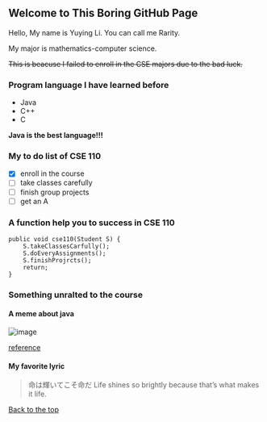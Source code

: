 ## Welcome to This Boring GitHub Page

Hello, My name is Yuying Li. You can call me Rarity.

My major is mathematics-computer science.

~~This is beacuse I failed to enroll in the CSE majors due to the bad luck.~~

### Program language I have learned before
- Java
- C++
- C

**Java is the best language!!!**

### My to do list of CSE 110
- [x] enroll in the course
- [ ] take classes carefully
- [ ] finish group projects
- [ ] get an A

### A function help you to success in CSE 110
```
public void cse110(Student S) {
    S.takeClassesCarfully();
    S.doEveryAssignments();
    S.finishProjrcts();
    return;
}
```

### Something unralted to the course

#### A meme about java

![image](https://images3.memedroid.com/images/UPLOADED793/5b4f049b3a976.jpeg)

[reference](https://images3.memedroid.com/images/UPLOADED793/5b4f049b3a976.jpeg)

#### My favorite lyric
> 命は輝いてこそ命だ
> Life shines so brightly because that’s what makes it life.

[Back to the top](#welcome-to-this-boring-gitHub-page)
